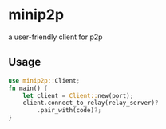 # minip2p

a user-friendly client for p2p

## Usage

```rust
use minip2p::Client;
fn main() {
    let client = Client::new(port);
    client.connect_to_relay(relay_server)?
        .pair_with(code)?;
}


```
